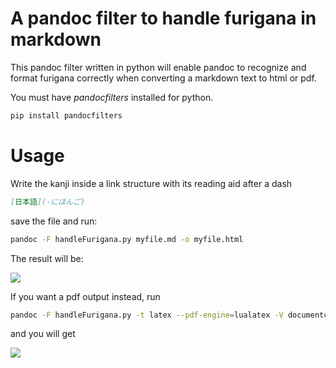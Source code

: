 # A pandoc filter to handle furigana in markdown

This pandoc filter written in python will enable pandoc to recognize and format
furigana correctly when converting a markdown text to html or pdf.

You must have *pandocfilters* installed for python. 

```bash
pip install pandocfilters
```


# Usage

Write the kanji inside a link structure with its reading aid after a dash
```markdown
[日本語](-にほんご)
```
save the file and run:
```bash
pandoc -F handleFurigana.py myfile.md -o myfile.html
```

The result will be:

![](nihongo.png)

If you want a pdf output instead, run

```bash
pandoc -F handleFurigana.py -t latex --pdf-engine=lualatex -V documentclass=ltjarticle  -V header-includes:'\usepackage{ruby}' -i myfile.md -o myfile.pdf
```
and you will get

![](nihongoPDF.png)

